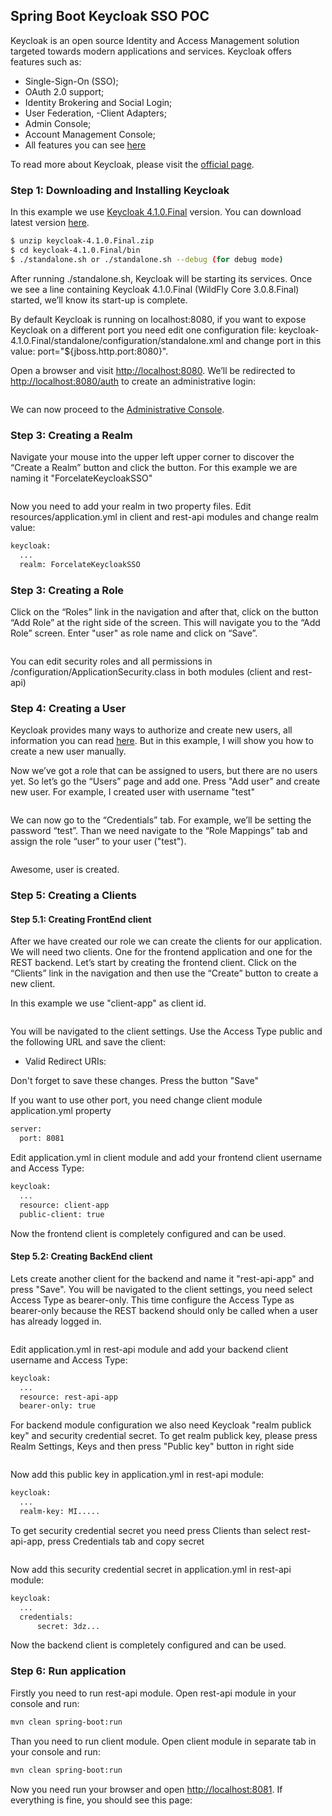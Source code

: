 ## Spring Boot Keycloak SSO POC

Keycloak is an open source Identity and Access Management solution targeted towards modern applications and services.
Keycloak offers features such as: 
- Single-Sign-On (SSO);
- OAuth 2.0 support;
- Identity Brokering and Social Login;
- User Federation, -Client Adapters;
- Admin Console;
- Account Management Console;
- All features you can see [here](https://www.keycloak.org/docs/4.1/server_admin/#features)

To read more about Keycloak, please visit the [official page](https://www.keycloak.org).

### Step 1: Downloading and Installing Keycloak

In this example we use [Keycloak 4.1.0.Final](https://downloads.jboss.org/keycloak/4.1.0.Final/keycloak-4.1.0.Final.zip) version. You can download latest version [here](https://www.keycloak.org/downloads.html).
```sh
$ unzip keycloak-4.1.0.Final.zip
$ cd keycloak-4.1.0.Final/bin
$ ./standalone.sh or ./standalone.sh --debug (for debug mode)
```
After running ./standalone.sh, Keycloak will be starting its services. Once we see a line containing Keycloak 4.1.0.Final (WildFly Core 3.0.8.Final) started, we’ll know its start-up is complete.

By default Keycloak is running on localhost:8080, if you want to expose Keycloak on a different port you need edit one configuration file: keycloak-4.1.0.Final/standalone/configuration/standalone.xml and change port in this value: port="${jboss.http.port:8080}".

Open a browser and visit [http://localhost:8080](http://localhost:8080). We’ll be redirected to [http://localhost:8080/auth](http://localhost:8080/auth) to create an administrative login:

<p align="center">
	<img src="https://github.com/forcelate/forcelate-temple-java/blob/master/forcelate-temple-java/authentication-and-security/spring-boot-keycloak-sso-poc/create_admin_user.png?raw=true" alt=""/>
</p>

We can now proceed to the [Administrative Console](http://localhost:8080/auth/admin/master/console/).

### Step 3: Creating a Realm
Navigate your mouse into the upper left upper corner to discover the “Create a Realm” button and click the button.
For this example we are naming it "ForcelateKeycloakSSO"

<p align="center">
	<img src="https://github.com/forcelate/forcelate-temple-java/blob/master/forcelate-temple-java/authentication-and-security/spring-boot-keycloak-sso-poc/ForcelateKeycloakSSO_realm.png?raw=true" alt=""/>
</p>

Now you need to add your realm in two property files. Edit resources/application.yml in client and rest-api modules and change realm value:
```sh
keycloak:
  ...
  realm: ForcelateKeycloakSSO
```

### Step 3: Creating a Role

Click on the “Roles” link in the navigation and after that, click on the button “Add Role” at the right side of the screen. This will navigate you to the “Add Role” screen. Enter "user" as role name and click on “Save”.

<p align="center">
	<img src="https://github.com/forcelate/forcelate-temple-java/blob/master/forcelate-temple-java/authentication-and-security/spring-boot-keycloak-sso-poc/create_role.png?raw=true" alt=""/>
</p>

You can edit security roles and all permissions in /configuration/ApplicationSecurity.class in both modules (client and rest-api)

### Step 4: Creating a User
Keycloak provides many ways to authorize and create new users, all information you can read [here](https://www.keycloak.org/docs/4.1/server_admin).
But in this example, I will show you how to create a new user manually.

Now we’ve got a role that can be assigned to users, but there are no users yet. So let’s go the “Users” page and add one.
Press "Add user" and create new user. For example, I created user with username "test"

<p align="center">
	<img src="https://github.com/forcelate/forcelate-temple-java/blob/master/forcelate-temple-java/authentication-and-security/spring-boot-keycloak-sso-poc/create_user.png?raw=true" alt=""/>
</p>

We can now go to the “Credentials” tab. For example, we’ll be setting the password “test”. Than we need navigate to the “Role Mappings” tab and assign the role “user” to your user ("test").
<p align="center">
	<img src="https://github.com/forcelate/forcelate-temple-java/blob/master/forcelate-temple-java/authentication-and-security/spring-boot-keycloak-sso-poc/add_role_for_user.png?raw=true" alt=""/>
</p>

Awesome, user is created.

### Step 5: Creating a Clients
#### Step 5.1: Creating FrontEnd client
After we have created our role we can create the clients for our application. We will need two clients. One for the frontend application and one for the REST backend.
Let’s start by creating the frontend client. Click on the “Clients” link in the navigation and then use the “Create” button to create a new client.

In this example we use "client-app" as client id.

<p align="center">
	<img src="https://github.com/forcelate/forcelate-temple-java/blob/master/forcelate-temple-java/authentication-and-security/spring-boot-keycloak-sso-poc/create_frontend_client.png?raw=true" alt=""/>
</p>

You will be navigated to the client settings. Use the Access Type public and the following URL and save the client:

- Valid Redirect URIs: 

Don't forget to save these changes. Press the button "Save"

If you want to use other port, you need change client module application.yml property
```sh
server:
  port: 8081
```
Edit application.yml in client module and add your frontend client username and Access Type:
```sh
keycloak:
  ...
  resource: client-app
  public-client: true
```
Now the frontend client is completely configured and can be used.

#### Step 5.2: Creating BackEnd client
Lets create another client for the backend and name it "rest-api-app" and press "Save". You will be navigated to the client settings, you need select Access Type as bearer-only. This time configure the Access Type as bearer-only because the REST backend should only be called when a user has already logged in.

<p align="center">
	<img src="https://github.com/forcelate/forcelate-temple-java/blob/master/forcelate-temple-java/authentication-and-security/spring-boot-keycloak-sso-poc/create_backend_client.png?raw=true" alt=""/>
</p>

Edit application.yml in rest-api module and add your backend client username and Access Type:
```sh
keycloak:
  ...
  resource: rest-api-app
  bearer-only: true
```
For backend module configuration we also need Keycloak "realm publick key" and security credential secret.
To get realm publick key, please press Realm Settings, Keys and then press "Public key" button in right side

<p align="center">
	<img src="https://github.com/forcelate/forcelate-temple-java/blob/master/forcelate-temple-java/authentication-and-security/spring-boot-keycloak-sso-poc/get_public_key.png?raw=true" alt=""/>
</p>

Now add this public key in application.yml in rest-api module:

```sh
keycloak:
  ...
  realm-key: MI.....
```

To get security credential secret you need press Clients than select rest-api-app, press Credentials tab and copy secret

<p align="center">
	<img src="https://github.com/forcelate/forcelate-temple-java/blob/master/forcelate-temple-java/authentication-and-security/spring-boot-keycloak-sso-poc/get_credentials_secret.png?raw=true" alt=""/>
</p>

Now add this security credential secret in application.yml in rest-api module:
```sh
keycloak:
  ...
  credentials:
      secret: 3dz...
```
Now the backend client is completely configured and can be used.

### Step 6: Run application
Firstly you need to run rest-api module. Open rest-api module in your console and run:
```sh
mvn clean spring-boot:run
```
Than you need to run client module. Open client module in separate tab in your console and run:
```sh
mvn clean spring-boot:run
```
Now you need run your browser and open [http://localhost:8081](http://localhost:8081). If everything is fine, you should see this page:

<p align="center">
	<img src="https://github.com/forcelate/forcelate-temple-java/blob/master/forcelate-temple-java/authentication-and-security/spring-boot-keycloak-sso-poc/main_page.png?raw=true" alt=""/>
</p>